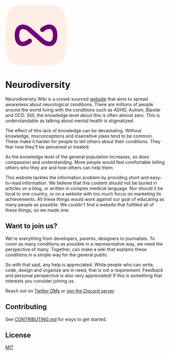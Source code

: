 ![Logo](public/favicons/favicon-192x192.png)

# Neurodiversity

Neurodiveristy Wiki is a crowd-sourced [website](https://neurodiversity.wiki) that aims to spread awareness about neurological conditions. There are millions of people around the world living with the conditions such as ADHD, Autism, Bipolar and OCD. Still, the knowledge level about this is often almost zero. This is understandable as talking about mental health is stigmatized.

The effect of this lack of knowledge can be devastating. Without knowledge, misconceptions and insensitive jokes tend to be common. These make it harder for people to tell others about their conditions. They fear how they'll be perceived or treated.

As the knowledge level of the general population increases, so does compassion and understanding. More people would feel comfortable telling others who they are and how others can help them.

This website tackles the information problem by providing short and
easy-to-read information. We believe that this content should not be
buried in articles on a blog, or written in complex medical language. Nor
should it be local to one country, or on a website with too much focus on
marketing its achievements. All these things would work against our goal
of educating as many people as possible. We couldn't find a website that
fulfilled all of these things, so we made one.

## Want to join us?

We're everything from developers, parents, designers to journalists. To cover as many conditions as possible in a representative way, we need the perspective of many. Together, can make a wiki that explains these conditions in a simple way for the general public.

So with that said, any help is appreciated. While people who can write, code, design and organize are in need, that is not a requirement. Feedback and personal perspective is also very appreciated! If this is something that interests you consider joining us.

Reach out on [Twitter DMs](https://twitter.com/alvarlagerlof) or [join the Discord server](https://discord.gg/EcEyW9Xz3M).

## Contributing

See [CONTRIBUTING.md](/CONTRIBUTING.md) for ways to get started.

## License

[MIT](/LICENSE)
